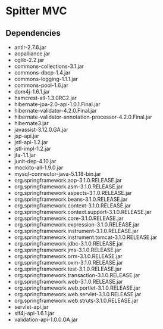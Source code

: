 # Spitter MVC

## Dependencies

* antlr-2.7.6.jar
* aopalliance.jar
* cglib-2.2.jar
* commons-collections-3.1.jar
* commons-dbcp-1.4.jar
* commons-logging-1.1.1.jar
* commons-pool-1.6.jar
* dom4j-1.6.1.jar
* hamcrest-all-1.3.0RC2.jar
* hibernate-jpa-2.0-api-1.0.1.Final.jar
* hibernate-validator-4.2.0.Final.jar
* hibernate-validator-annotation-processor-4.2.0.Final.jar
* hibernate3.jar
* javassist-3.12.0.GA.jar
* jsp-api.jar
* jstl-api-1.2.jar
* jstl-impl-1.2.jar
* jta-1.1.jar
* junit-dep-4.10.jar
* mockito-all-1.9.0.jar
* mysql-connector-java-5.1.18-bin.jar
* org.springframework.aop-3.1.0.RELEASE.jar
* org.springframework.asm-3.1.0.RELEASE.jar
* org.springframework.aspects-3.1.0.RELEASE.jar
* org.springframework.beans-3.1.0.RELEASE.jar
* org.springframework.context-3.1.0.RELEASE.jar
* org.springframework.context.support-3.1.0.RELEASE.jar
* org.springframework.core-3.1.0.RELEASE.jar
* org.springframework.expression-3.1.0.RELEASE.jar
* org.springframework.instrument-3.1.0.RELEASE.jar
* org.springframework.instrument.tomcat-3.1.0.RELEASE.jar
* org.springframework.jdbc-3.1.0.RELEASE.jar
* org.springframework.jms-3.1.0.RELEASE.jar
* org.springframework.orm-3.1.0.RELEASE.jar
* org.springframework.oxm-3.1.0.RELEASE.jar
* org.springframework.test-3.1.0.RELEASE.jar
* org.springframework.transaction-3.1.0.RELEASE.jar
* org.springframework.web-3.1.0.RELEASE.jar
* org.springframework.web.portlet-3.1.0.RELEASE.jar
* org.springframework.web.servlet-3.1.0.RELEASE.jar
* org.springframework.web.struts-3.1.0.RELEASE.jar
* servlet-api.jar
* slf4j-api-1.6.1.jar
* validation-api-1.0.0.GA.jar
